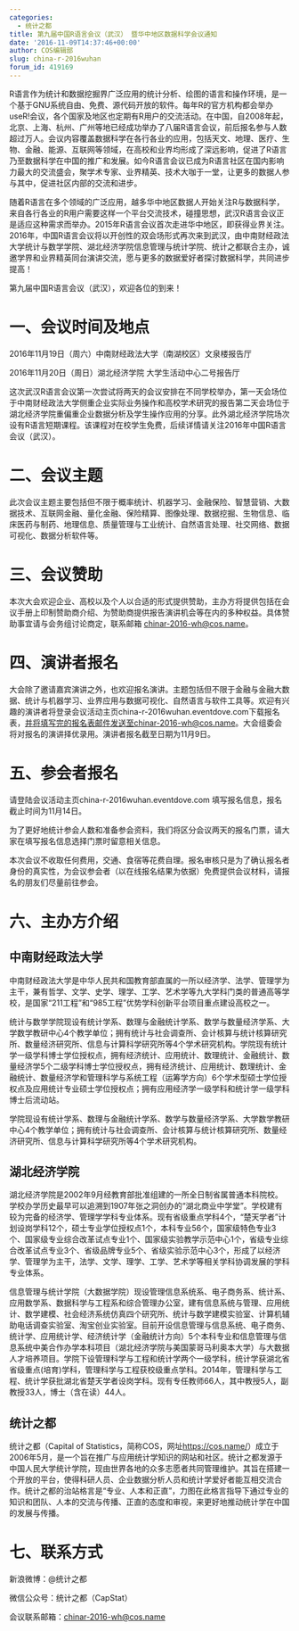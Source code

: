 ```yaml
---
categories:
  - 统计之都
title: 第九届中国R语言会议（武汉） 暨华中地区数据科学会议通知
date: '2016-11-09T14:37:46+00:00'
author: COS编辑部
slug: china-r-2016wuhan
forum_id: 419169
---
```


R语言作为统计和数据挖掘界广泛应用的统计分析、绘图的语言和操作环境，是一个基于GNU系统自由、免费、源代码开放的软件。每年R的官方机构都会举办useR!会议，各个国家及地区也定期有R用户的交流活动。在中国，自2008年起，北京、上海、杭州、广州等地已经成功举办了八届R语言会议，前后报名参与人数超过万人。会议内容覆盖数据科学在各行各业的应用，包括天文、地理、医疗、生物、金融、能源、互联网等领域，在高校和业界均形成了深远影响，促进了R语言乃至数据科学在中国的推广和发展。如今R语言会议已成为R语言社区在国内影响力最大的交流盛会，聚学术专家、业界精英、技术大咖于一堂，让更多的数据人参与其中，促进社区内部的交流和进步。
<!--more-->

随着R语言在多个领域的广泛应用，越多华中地区数据人开始关注R与数据科学，来自各行各业的R用户需要这样一个平台交流技术，碰撞思想，武汉R语言会议正是适应这种需求而举办。2015年R语言会议首次走进华中地区，即获得业界关注。2016年，中国R语言会议将以开创性的双会场形式再次来到武汉，由中南财经政法大学统计与数学学院、湖北经济学院信息管理与统计学院、统计之都联合主办，诚邀学界和业界精英同台演讲交流，愿与更多的数据爱好者探讨数据科学，共同进步提高！

第九届中国R语言会议（武汉），欢迎各位的到来！

# 一、会议时间及地点

2016年11月19日（周六）中南财经政法大学（南湖校区）文泉楼报告厅

2016年11月20日（周日）湖北经济学院 大学生活动中心二号报告厅

这次武汉R语言会议第一次尝试将两天的会议安排在不同学校举办，第一天会场位于中南财经政法大学侧重企业实际业务操作和高校学术研究的报告第二天会场位于湖北经济学院重偏重企业数据分析及学生操作应用的分享。此外湖北经济学院场次设有R语言短期课程。该课程对在校学生免费，后续详情请关注2016年中国R语言会议（武汉）。

# 二、会议主题

此次会议主题主要包括但不限于概率统计、机器学习、金融保险、智慧营销、大数据技术、互联网金融、量化金融、保险精算、图像处理、数据挖掘、生物信息、临床医药与制药、地理信息、质量管理与工业统计、自然语言处理、社交网络、数据可视化、数据分析软件等。

# 三、会议赞助

本次大会欢迎企业、高校以及个人以合适的形式提供赞助，主办方将提供包括在会议手册上印制赞助商介绍、为赞助商提供报告演讲机会等在内的多种权益。具体赞助事宜请与会务组讨论商定，联系邮箱 chinar-2016-wh@cos.name。

# 四、演讲者报名

大会除了邀请嘉宾演讲之外，也欢迎报名演讲。主题包括但不限于金融与金融大数据、统计与机器学习、业界应用与数据可视化、自然语言与软件工具等。欢迎有兴趣的演讲者将登录会议活动主页china-r-2016wuhan.eventdove.com下载报名表，并将填写完的报名表邮件发送至chinar-2016-wh@cos.name。大会组委会将对报名的演讲择优录用。演讲者报名截至日期为11月9日。

# 五、参会者报名

请登陆会议活动主页china-r-2016wuhan.eventdove.com 填写报名信息，报名截止时间为11月14日。

为了更好地统计参会人数和准备参会资料，我们将区分会议两天的报名门票，请大家在填写报名信息选择门票时留意相关信息。

本次会议不收取任何费用，交通、食宿等花费自理。报名审核只是为了确认报名者身份的真实性，为会议参会者（以在线报名结果为依据）免费提供会议材料，请报名的朋友们尽量前往参会。

# 六、主办方介绍

## 中南财经政法大学

中南财经政法大学是中华人民共和国教育部直属的一所以经济学、法学、管理学为主干，兼有哲学、文学、史学、理学、工学、艺术学等九大学科门类的普通高等学校，是国家“211工程”和“985工程”优势学科创新平台项目重点建设高校之一。

统计与数学学院现设有统计学系、数理与金融统计学系、数学与数量经济学系、大学数学教研中心4个教学单位；拥有统计与社会调查所、会计核算与统计核算研究所、数量经济研究所、信息与计算科学研究所等4个学术研究机构。学院现有统计学一级学科博士学位授权点，拥有经济统计、应用统计、数理统计、金融统计、数量经济学5个二级学科博士学位授权点，拥有经济统计、应用统计、数理统计、金融统计、数量经济学和管理科学与系统工程（运筹学方向）6个学术型硕士学位授权点及应用统计专业硕士学位授权点；拥有应用经济学一级学科和统计学一级学科博士后流动站。

学院现设有统计学系、数理与金融统计学系、数学与数量经济学系、大学数学教研中心4个教学单位；拥有统计与社会调查所、会计核算与统计核算研究所、数量经济研究所、信息与计算科学研究所等4个学术研究机构。

## 湖北经济学院

湖北经济学院是2002年9月经教育部批准组建的一所全日制省属普通本科院校。学校办学历史最早可以追溯到1907年张之洞创办的“湖北商业中学堂”。学校建有较为完备的经济学、管理学学科专业体系。现有省级重点学科4个，“楚天学者”计划设岗学科12个，硕士专业学位授权点1个，本科专业56个，国家级特色专业3个、国家级专业综合改革试点专业1个、国家级实验教学示范中心1个，省级专业综合改革试点专业3个、省级品牌专业5个、省级实验示范中心3个，形成了以经济学、管理学为主干，法学、文学、理学、工学、艺术学等相关学科协调发展的学科专业体系。

信息管理与统计学院（大数据学院）现设管理信息系统系、电子商务系、统计系、应用数学系、数据科学与工程系和综合管理办公室，建有信息系统与管理、应用统计、数学建模、社会经济系统仿真四个研究所、统计与数学建模实验室、计算机辅助电话调查实验室、淘宝创业实验室。目前开设信息管理与信息系统、电子商务、统计学、应用统计学、经济统计学（金融统计方向）5个本科专业和信息管理与信息系统中美合作办学本科项目（湖北经济学院与美国蒙哥马利奥本大学）与大数据人才培养项目。学院下设管理科学与工程和统计学两个一级学科，统计学获湖北省省级重点(培育)学科，管理科学与工程获校级重点学科。2014年，管理科学与工程、统计学获批湖北省楚天学者设岗学科。现有专任教师66人，其中教授5人，副教授33人，博士（含在读）44人。

## 统计之都

统计之都（Capital of Statistics，简称COS，网址<https://cos.name/>）成立于2006年5月，是一个旨在推广与应用统计学知识的网站和社区。统计之都发源于中国人民大学统计学院，现由世界各地的众多志愿者共同管理维护。其旨在搭建一个开放的平台，使得科研人员、企业数据分析人员和统计学爱好者能互相交流合作。统计之都的治站格言是“专业、人本和正直”，力图在此格言指导下通过专业的知识和团队、人本的交流与传播、正直的态度和审视，来更好地推动统计学在中国的发展与传播。

# 七、联系方式

新浪微博：@统计之都

微信公众号：统计之都（CapStat）

会议联系邮箱：chinar-2016-wh@cos.name
